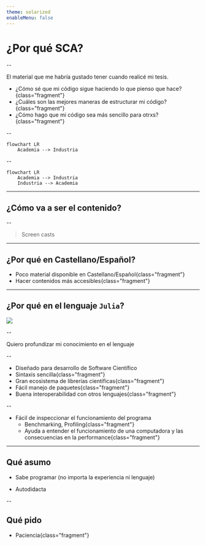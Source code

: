 ```yaml
---
theme: solarized
enableMenu: false
---
```


# ¿Por qué **SCA**?

--

El material que me habría gustado tener cuando realicé mi tesis.

- ¿Cómo sé que mi código sigue haciendo lo que pienso que hace?{class="fragment"}
- ¿Cuáles son las mejores maneras de estructurar mi código?{class="fragment"}
- ¿Cómo hago que mi código sea más sencillo para otrxs?{class="fragment"}

--

```mermaid {style="display:inline-block;"}
flowchart LR
    Academia --> Industria
```

--


```mermaid {.mermaid style="display:inline-block;"}
flowchart LR
    Academia --> Industria 
    Industria --> Academia
```

---

## ¿Cómo va a ser el contenido?

--

> Screen casts 

---

## ¿Por qué en **Castellano/Español**?

- Poco material disponible en Castellano/Español{class="fragment"}
- Hacer contenidos más accesibles{class="fragment"}

---

## ¿Por qué en el lenguaje `Julia`?

![](https://github.com/JuliaLang/julia-logo-graphics/blob/master/images/julia-logo-color.png?raw=true)

--

Quiero profundizar mi conocimiento en el lenguaje

--

- Diseñado para desarrollo de Software Científico
- Sintaxis sencilla{class="fragment"}
- Gran ecosistema de librerías científicas{class="fragment"}
- Fácil manejo de paquetes{class="fragment"}
- Buena interoperabilidad con otros lenguajes{class="fragment"}

--

- Fácil de inspeccionar el funcionamiento del programa
    - Benchmarking, Profiling{class="fragment"}
    - Ayuda a entender el funcionamiento de una computadora y las consecuencias en la performance{class="fragment"}  

---

## Qué asumo

- Sabe programar (no importa la experiencia ni lenguaje)

- Autodidacta

--

## Qué pido

- Paciencia{class="fragment"}